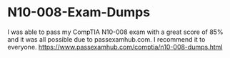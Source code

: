 # N10-008-Exam-Dumps
I was able to pass my CompTIA N10-008 exam with a great score of 85% and it was all possible due to passexamhub.com. I recommend it to everyone. https://www.passexamhub.com/comptia/n10-008-dumps.html
